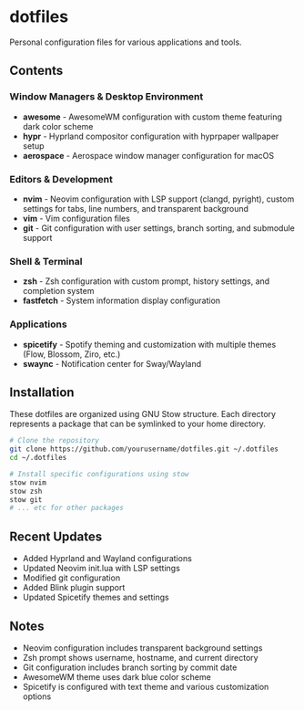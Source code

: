# dotfiles

Personal configuration files for various applications and tools.

## Contents

### Window Managers & Desktop Environment
- **awesome** - AwesomeWM configuration with custom theme featuring dark color scheme
- **hypr** - Hyprland compositor configuration with hyprpaper wallpaper setup
- **aerospace** - Aerospace window manager configuration for macOS

### Editors & Development
- **nvim** - Neovim configuration with LSP support (clangd, pyright), custom settings for tabs, line numbers, and transparent background
- **vim** - Vim configuration files
- **git** - Git configuration with user settings, branch sorting, and submodule support

### Shell & Terminal
- **zsh** - Zsh configuration with custom prompt, history settings, and completion system
- **fastfetch** - System information display configuration

### Applications
- **spicetify** - Spotify theming and customization with multiple themes (Flow, Blossom, Ziro, etc.)
- **swaync** - Notification center for Sway/Wayland

## Installation

These dotfiles are organized using GNU Stow structure. Each directory represents a package that can be symlinked to your home directory.

```bash
# Clone the repository
git clone https://github.com/yourusername/dotfiles.git ~/.dotfiles
cd ~/.dotfiles

# Install specific configurations using stow
stow nvim
stow zsh
stow git
# ... etc for other packages
```

## Recent Updates

- Added Hyprland and Wayland configurations
- Updated Neovim init.lua with LSP settings
- Modified git configuration
- Added Blink plugin support
- Updated Spicetify themes and settings

## Notes

- Neovim configuration includes transparent background settings
- Zsh prompt shows username, hostname, and current directory
- Git configuration includes branch sorting by commit date
- AwesomeWM theme uses dark blue color scheme
- Spicetify is configured with text theme and various customization options